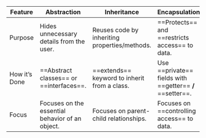 |Feature | Abstraction| Inheritance | Encapsulation|
|-|-|-|-|
|Purpose | Hides unnecessary details from the user.|Reuses code by inheriting properties/methods.|==Protects== and ==restricts access== to data.|
|How it’s Done |==Abstract classes== or ==interfaces==.|==extends== keyword to inherit from a class.|Use ==private== fields with ==getter== <b>/</b> ==setter==.
 |Focus | Focuses on the essential behavior of an object.|Focuses on parent-child relationships.|Focuses on ==controlling access== to data.|
